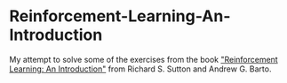 # Reinforcement-Learning-An-Introduction

My attempt to solve some of the exercises from the book ["Reinforcement Learning: An Introduction"](http://incompleteideas.net/book/bookdraft2018jan1.pdf) from Richard S. Sutton and Andrew G. Barto.